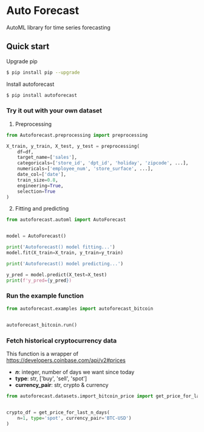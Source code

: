 # Auto Forecast

AutoML library for time series forecasting

## Quick start

Upgrade pip
```bash
$ pip install pip --upgrade
```

Install autoforecast
```bash
$ pip install autoforecast
```


### Try it out with your own dataset

1. Preprocessing

```python
from Autoforecast.preprocessing import preprocessing

X_train, y_train, X_test, y_test = preprocessing(
    df=df,
    target_name=['sales'],
    categoricals=['store_id', 'dpt_id', 'holiday', 'zipcode', ...],
    numericals=['employee_num', 'store_surface', ...],
    date_col=['date'],
    train_size=0.8,
    engineering=True,
    selection=True
)
```

2. Fitting and predicting

```python
from autoforecast.automl import AutoForecast


model = AutoForecast()

print('Autoforecast() model fitting...')
model.fit(X_train=X_train, y_train=y_train)

print('Autoforecast() model predicting...')

y_pred = model.predict(X_test=X_test)
print(f'y_pred={y_pred})
```


### Run the example function

```python
from autoforecast.examples import autoforecast_bitcoin


autoforecast_bitcoin.run()
```


### Fetch historical cryptocurrency data

This function is a wrapper of https://developers.coinbase.com/api/v2#prices
* ***n***: integer, number of days we want since today
* **type**: str, ['buy', 'sell', 'spot']
* **currency_pair**: str, crypto & currency

```python
from autoforecast.datasets.import_bitcoin_price import get_price_for_last_n_days


crypto_df = get_price_for_last_n_days(
    n=1, type='spot', currency_pair='BTC-USD')
)
```
